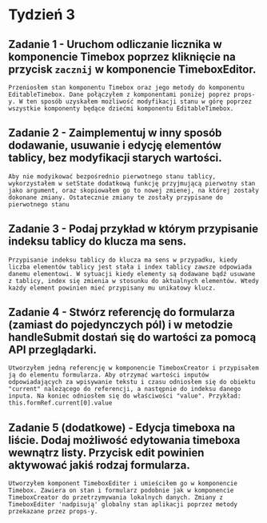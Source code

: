 # Tydzień 3

## Zadanie 1 - Uruchom odliczanie licznika w komponencie Timebox poprzez kliknięcie na przycisk `zacznij` w komponencie TimeboxEditor.

`Przeniosłem stan komponentu Timebox oraz jego metody do komponentu EditableTimebox. Dane połączyłem z komponentami poniżej poprez props-y. W ten sposób uzyskałem możliwość modyfikacji stanu w górę poprzez wszystkie komponenty będące dziećmi komponentu EditableTimebox.`

## Zadanie 2 - Zaimplementuj w inny sposób dodawanie, usuwanie i edycję elementów tablicy, bez modyfikacji starych wartości.
`Aby nie modyikować bezpośrednio pierwotnego stanu tablicy, wykorzystałem w setState dodatkową funkcję przyjmującą pierwotny stan jako argument, oraz skopiowałem go to nowej zmienej, na której zostały dokonane zmiany. Ostatecznie zmiany te zostały przypisane do pierwotnego stanu`

## Zadanie 3 - Podaj przykład w którym przypisanie indeksu tablicy do klucza ma sens.

`Przypisanie indeksu tablicy do klucza ma sens w przypadku, kiedy liczba elementów tablicy jest stała i index tablicy zawsze odpowiada danemu elementowi. W sytuacji kiedy elementy są dodawane bądź usuwane z tablicy, index się zmienia w stosunku do aktualnych elementów. Wtedy każdy element powinien mieć przypisany mu unikatowy klucz.`

## Zadanie 4 - Stwórz referencję do formularza (zamiast do pojedynczych pól) i w metodzie handleSubmit dostań się do wartości za pomocą API przeglądarki.

`Utworzyłem jedną referencję w komponencie TimeboxCreator i przypisałem ją do elementu formularza. Aby otrzymać wartości inputów odpowiadających za wpisywanie tekstu i czasu odniosłem się do obiektu "current" należącego do referencji, a następnie do indeksu danego inputa. Na koniec odniosłem się do właściwości "value". Przykład: this.formRef.current[0].value`

## Zadanie 5 (dodatkowe) - Edycja timeboxa na liście. Dodaj możliwość edytowania timeboxa wewnątrz listy. Przycisk edit powinien aktywować jakiś rodzaj formularza.

`Utworzyłem komponent TimeboxEditer i umieściłem go w komponencie Timebox. Zawiera on stan i formularz podobnie jak w komponencie TimeboxCreator do przetrzymywania lokalnych danych. Zmiany z TimeboxEditer 'nadpisują' globalny stan aplikacji poprzez metody przekazane przez props-y.`